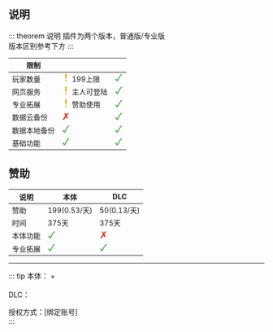 ## 说明

::: theorem 说明
插件为两个版本，普通版/专业版  
版本区别参考下方
:::



| 限制         | <Badge type="warning" text="普通"/> | <Badge text="专业"/>   |
| ------------ | ----------------------------------- | ---------------------- |
| 玩家数量     | ![注意](./image/g.png) 199上限      | ![支持](./image/d.png) |
| 网页服务     | ![注意](./image/g.png) 主人可登陆   | ![支持](./image/d.png) |
| 专业拓展     | ![注意](./image/g.png) 赞助使用     | ![支持](./image/d.png) |
| 数据云备份   | ![不支持](./image/c.png)            | ![支持](./image/d.png) |
| 数据本地备份 | ![支持](./image/d.png)              | ![支持](./image/d.png) |
| 基础功能     | ![支持](./image/d.png)              | ![支持](./image/d.png) |
  



<!-- | 本地数据对接(暂时关闭) |/ | / | -->
## 赞助

| 说明     | 本体                   | DLC                      |
| -------- | ---------------------- | ------------------------ |
| 赞助     | 199(0.53/天)           | 50(0.13/天)              |
| 时间     | 375天                  | 375天                    |
| 本体功能 | ![支持](./image/d.png) | ![不支持](./image/c.png) |
| 专业拓展 | ![支持](./image/d.png) | ![支持](./image/d.png)   |
<!-- 50(0.13/天) -->
* * * * *

::: tip 
本体：<Badge text="本体"/> + <Badge type="warning" text="专业拓展"/><br><br>
DLC：<Badge type="warning" text="专业拓展"/><br>

授权方式：[绑定账号]  
:::